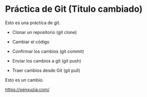 # Práctica de Git (Titulo cambiado)

Esto es una práctica de git.

- Clonar un repositorio (git clone)
- Cambiar el código 
- Confirmar los cambios (git commit)
- Enviar los cambios a git (git push)

- Traer cambios desde Git (git pull)

Esto es un cambio.

<https://senxuzia.com/>
